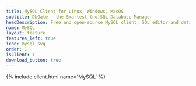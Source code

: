 ```yaml
---
title: MySQL Client for Linux, Windows, MacOS
subtitle: DbGate - the Smartest (no)SQL Database Manager
headDescription: Free and open-source MySQL client, SQL editor and database manager. Runs as desktop app or as web app in Docker.
name: MySQL
layout: feature
features_left: true
icon: mysql.svg
order: 1
isClient: 1
download_button: true
---
```


{% include client.html name='MySQL' %}
